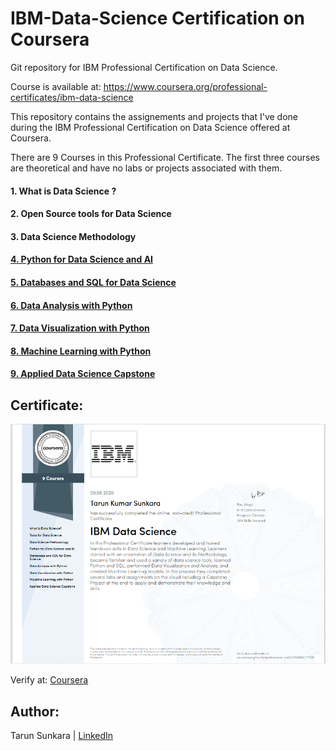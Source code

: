 # IBM-Data-Science Certification on Coursera

Git repository for IBM Professional Certification on Data Science.

Course is available at: https://www.coursera.org/professional-certificates/ibm-data-science

This repository contains the assignements and projects that I've done during the IBM Professional Certification on Data Science offered at Coursera.

There are 9 Courses in this Professional Certificate. The first three courses are theoretical and have no labs or projects associated with them.

#### 1. What is Data Science ?
#### 2. Open Source tools for Data Science
#### 3. Data Science Methodology
#### [4. Python for Data Science and AI](https://github.com/Tarun-7/IBM-Data-Science/tree/master/4.%20Python%20for%20Data%20Science%20and%20AI)
#### [5. Databases and SQL for Data Science](https://github.com/Tarun-7/IBM-Data-Science/tree/master/5.%20Databases%20and%20SQL%20for%20Data%20Science)
#### [6. Data Analysis with Python](https://github.com/Tarun-7/IBM-Data-Science/tree/master/6.Data%20Analysis%20with%20Python)
#### [7. Data Visualization with Python](https://github.com/Tarun-7/IBM-Data-Science/tree/master/7.%20Data%20Visualization%20with%20Python)
#### [8. Machine Learning with Python](https://github.com/Tarun-7/IBM-Data-Science/tree/master/8.%20Machine%20Learning%20with%20Python)
#### [9. Applied Data Science Capstone](https://github.com/Tarun-7/IBM-Data-Science/tree/master/Applied%20Data%20Science%20Capstone)


## Certificate:
![](https://github.com/Tarun-7/IBM-Data-Science/blob/master/Coursera%20Data%20Science.PNG)

Verify at: [Coursera](https://coursera.org/share/5b51a2cfe291d1a1deb33e08cf6ad9d1)

## Author:
Tarun Sunkara | [LinkedIn](https://www.linkedin.com/in/tarunkumar-sunkara/)
